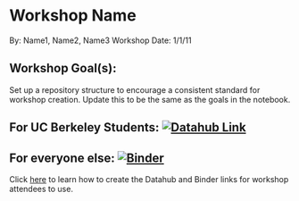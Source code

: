 # Workshop Name
By: Name1, Name2, Name3
Workshop Date: 1/1/11

## Workshop Goal(s): 
Set up a repository structure to encourage a consistent standard for workshop creation.
Update this to be the same as the goals in the notebook.

## For UC Berkeley Students: [![Datahub Link](https://datahub.berkeley.edu/hub/static/extra-assets/images/berkeleylogo.png?v=34b3e7df6f652c97f1c8fa33250623cd)]()

## For everyone else: [![Binder](https://mybinder.org/badge_logo.svg)]()

Click [here](NOTEBOOK-LINKS.md) to learn how to create the Datahub and Binder links for workshop attendees to use.
